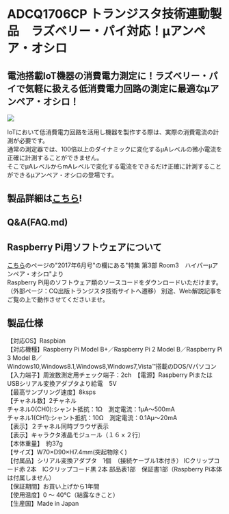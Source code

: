 # ADCQ1706CP トランジスタ技術連動製品　ラズベリー・パイ対応！μアンペア・オシロ

## 電池搭載IoT機器の消費電力測定に！ラズベリー・パイで気軽に扱える低消費電力回路の測定に最適なμアンペア・オシロ！

![](https://bit-trade-one.co.jp/wp/wp-content/uploads/2017/07/591d3fb7b06f92e51140eda56a2497691.png)  

IoTにおいて低消費電力回路を活用し機器を製作する際は、実際の消費電流の計測が必要です。  
通常の測定器では、100倍以上のダイナミックに変化するμAレベルの微小電流を正確に計測することができません。  
そこでμAレベルからmAレベルで変化する電流をできるだけ正確に計測することができるμアンペア・オシロの登場です。  

## 製品詳細は[こちら](https://bit-trade-one.co.jp/product/module/adcq1706cp/)!

## Q&A(FAQ.md)

## Raspberry Pi用ソフトウェアについて

[こちら](https://toragi.cqpub.co.jp/tabid/831/Default.html)のページの"2017年6月号"の欄にある"特集 第3部 Room3　ハイパーμアンペア・オシロ"より  
Raspberry Pi用のソフトウェア類のソースコードをダウンロードいただけます。  （外部ページ：CQ出版トランジスタ技術サイトへ遷移）
別途、Web解説記事をご覧の上で動作させてくださいませ。  

## 製品仕様
【対応OS】Raspbian  
【対応機種】Raspberry Pi Model B+／Raspberry Pi 2 Model B／Raspberry Pi 3 Model B／  
           Windows10,Windows8.1,Windows8,Windows7,Vista™搭載のDOS/Vパソコン  
【入力端子】周波数測定用チェック端子：2ch　【電源】Raspberry PiまたはUSBシリアル変換アダプタより給電　5V  
【最高サンプリング速度】8ksps  
【チャネル数】2チャネル  
チャネル0(CH0):シャント抵抗：1Ω　測定電流：1μA～500mA  
チャネル1(CH1):シャント抵抗：10Ω　測定電流：0.1Aμ～20mA  
【表示】２チャネル同時ブラウザ表示  
【表示】キャラクタ液晶モジュール（１６ｘ２行）  
【本体重量】　約37g  
【サイズ】W70×D90×H7.4mm(突起物除く)  
【付属品】シリアル変換アダプタ　1個　（接続ケーブル1本付き） ICクリップコード赤 2本　ICクリップコード黒 2本  部品表1部　保証書1部（Raspberry Pi本体は付属しません）  
【保証期間】お買い上げから1年間  
【使用温度】0 ～ 40℃（結露なきこと）  
【生産国】Made in Japan  
